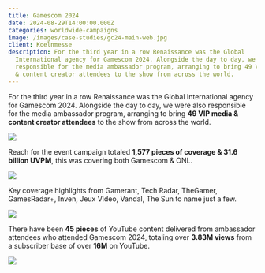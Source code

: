 ```yaml
---
title: Gamescom 2024
date: 2024-08-29T14:00:00.000Z
categories: worldwide-campaigns
image: /images/case-studies/gc24-main-web.jpg
client: Koelnmesse
description: For the third year in a row Renaissance was the Global
  International agency for Gamescom 2024. Alongside the day to day, we were also
  responsible for the media ambassador program, arranging to bring 49 VIP media
  & content creator attendees to the show from across the world.
---
```

For the third year in a row Renaissance was the Global International agency for Gamescom 2024. Alongside the day to day, we were also responsible for the media ambassador program, arranging to bring **49 VIP media & content creator attendees** to the show from across the world.

![](/images/case-studies/gc24-1.png)

Reach for the event campaign totaled **1,577 pieces of coverage & 31.6 billion UVPM**, this was covering both Gamescom & ONL.

![](/images/case-studies/gc24-2.png)

Key coverage highlights from Gamerant, Tech Radar, TheGamer, GamesRadar+, Inven, Jeux Video, Vandal, The Sun to name just a few.  

![](/images/case-studies/gc24-3.png)

There have been **45 pieces** of YouTube content delivered from ambassador attendees who attended Gamescom 2024, totaling over **3.83M views** from a subscriber base of over **16M** on YouTube. 

![](/images/case-studies/gc24-4.png)
